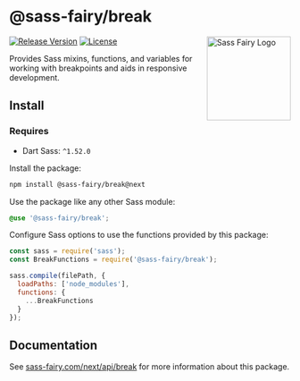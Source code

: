 # @sass-fairy/break

<a href="https://sass-fairy.com/"><img src="https://sass-fairy.com/img/logo.svg" alt="Sass Fairy Logo" width="150" align="right" /></a>

[![Release Version](https://img.shields.io/npm/v/@sass-fairy/break/next.svg)](https://www.npmjs.com/package/@sass-fairy/break/v/next)
[![License](https://img.shields.io/badge/License-MIT-blue.svg)](https://opensource.org/licenses/MIT)

Provides Sass mixins, functions, and variables for working with breakpoints and aids in responsive development.

## Install

### Requires

* Dart Sass: `^1.52.0`

Install the package:

```bash
npm install @sass-fairy/break@next
```

Use the package like any other Sass module:

```scss
@use '@sass-fairy/break';
```

Configure Sass options to use the functions provided by this package:

```js
const sass = require('sass');
const BreakFunctions = require('@sass-fairy/break');

sass.compile(filePath, {
  loadPaths: ['node_modules'],
  functions: {
    ...BreakFunctions
  }
});
```

## Documentation

See [sass-fairy.com/next/api/break](http://sass-fairy.com/next/api/break) for more information about this package.
